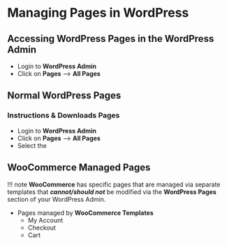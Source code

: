 # Managing Pages in WordPress 



## Accessing WordPress Pages in the WordPress Admin

* Login to **WordPress Admin**
* Click on **Pages** --> **All Pages**



## Normal WordPress Pages

### Instructions & Downloads Pages

* Login to **WordPress Admin**
* Click on **Pages** --> **All Pages**
* Select the 

## WooCommerce Managed Pages

!!! note
 	**WooCommerce** has specific pages that are managed via separate templates that _**cannot/should not**_ be modified via the **WordPress Pages** section of your WordPress Admin. 

* Pages managed by **WooCommerce Templates**
	* My Account
	* Checkout
	* Cart 
